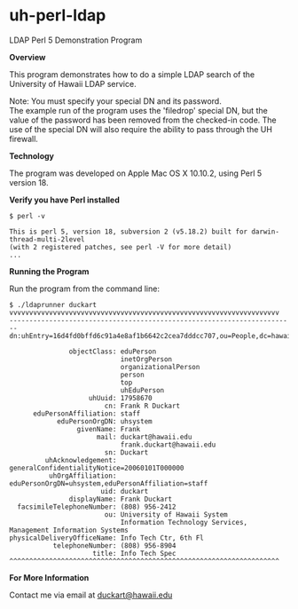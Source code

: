 uh-perl-ldap
===========

LDAP Perl 5 Demonstration Program

**Overview**

This program demonstrates how to do a simple LDAP search
of the University of Hawaii LDAP service. 

Note: You must specify your special DN and its password.<br/>
The example run of the program uses the 'filedrop' special DN,
but the value of the password has been removed from the 
checked-in code. The use of the special DN will also require 
the ability to pass through the UH firewall.

**Technology**

The program was developed on Apple Mac OS X 10.10.2,
using Perl 5 version 18.

**Verify you have Perl installed**

    $ perl -v

    This is perl 5, version 18, subversion 2 (v5.18.2) built for darwin-thread-multi-2level
    (with 2 registered patches, see perl -V for more detail)
    ...

**Running the Program**

Run the program from the command line: 
    
    $ ./ldaprunner duckart
    vvvvvvvvvvvvvvvvvvvvvvvvvvvvvvvvvvvvvvvvvvvvvvvvvvvvvvvvvvvvvvvvvvvv
    ------------------------------------------------------------------------
    dn:uhEntry=16d4fd0bffd6c91a4e8af1b6642c2cea7dddcc707,ou=People,dc=hawaii,dc=edu

                   objectClass: eduPerson
                                inetOrgPerson
                                organizationalPerson
                                person
                                top
                                uhEduPerson
                        uhUuid: 17958670
                            cn: Frank R Duckart
          eduPersonAffiliation: staff
                eduPersonOrgDN: uhsystem
                     givenName: Frank
                          mail: duckart@hawaii.edu
                                frank.duckart@hawaii.edu
                            sn: Duckart
             uhAcknowledgement: generalConfidentialityNotice=20060101T000000
              uhOrgAffiliation: eduPersonOrgDN=uhsystem,eduPersonAffiliation=staff
                           uid: duckart
                   displayName: Frank Duckart
      facsimileTelephoneNumber: (808) 956-2412
                            ou: University of Hawaii System
                                Information Technology Services, Management Information Systems
    physicalDeliveryOfficeName: Info Tech Ctr, 6th Fl
               telephoneNumber: (808) 956-8904
                         title: Info Tech Spec
    ^^^^^^^^^^^^^^^^^^^^^^^^^^^^^^^^^^^^^^^^^^^^^^^^^^^^^^^^^^^^^^^^^^^^
    

**For More Information**

Contact me via email at duckart@hawaii.edu

